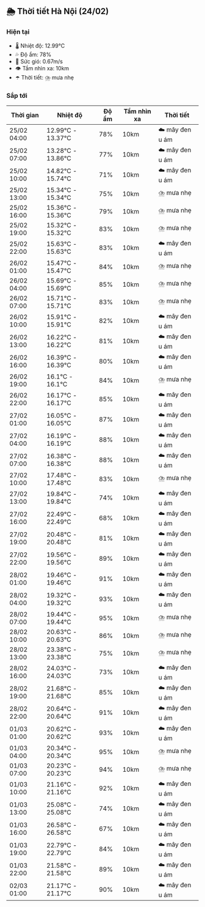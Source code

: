 ## 🌦️ Thời tiết Hà Nội (24/02)

### Hiện tại

- 🌡️ Nhiệt độ: 12.99℃
- 💦 Độ ẩm: 78%
- 💨 Sức gió: 0.67m/s
- 👁️ Tầm nhìn xa: 10km
- ☂️ Thời tiết: ⛈️ mưa nhẹ

### Sắp tới

| Thời gian | Nhiệt độ | Độ ẩm | Tầm nhìn xa | Thời tiết |
| --- | --- | --- | --- | --- |
| 25/02 04:00 | 12.99℃ - 13.37℃ | 78% | 10km | ☁️ mây đen u ám |
| 25/02 07:00 | 13.28℃ - 13.86℃ | 77% | 10km | ☁️ mây đen u ám |
| 25/02 10:00 | 14.82℃ - 15.74℃ | 71% | 10km | ☁️ mây đen u ám |
| 25/02 13:00 | 15.34℃ - 15.34℃ | 75% | 10km | ⛈️ mưa nhẹ |
| 25/02 16:00 | 15.36℃ - 15.36℃ | 79% | 10km | ⛈️ mưa nhẹ |
| 25/02 19:00 | 15.32℃ - 15.32℃ | 83% | 10km | ⛈️ mưa nhẹ |
| 25/02 22:00 | 15.63℃ - 15.63℃ | 83% | 10km | ☁️ mây đen u ám |
| 26/02 01:00 | 15.47℃ - 15.47℃ | 84% | 10km | ⛈️ mưa nhẹ |
| 26/02 04:00 | 15.69℃ - 15.69℃ | 85% | 10km | ⛈️ mưa nhẹ |
| 26/02 07:00 | 15.71℃ - 15.71℃ | 83% | 10km | ⛈️ mưa nhẹ |
| 26/02 10:00 | 15.91℃ - 15.91℃ | 82% | 10km | ☁️ mây đen u ám |
| 26/02 13:00 | 16.22℃ - 16.22℃ | 81% | 10km | ☁️ mây đen u ám |
| 26/02 16:00 | 16.39℃ - 16.39℃ | 80% | 10km | ☁️ mây đen u ám |
| 26/02 19:00 | 16.1℃ - 16.1℃ | 84% | 10km | ⛈️ mưa nhẹ |
| 26/02 22:00 | 16.17℃ - 16.17℃ | 85% | 10km | ☁️ mây đen u ám |
| 27/02 01:00 | 16.05℃ - 16.05℃ | 87% | 10km | ☁️ mây đen u ám |
| 27/02 04:00 | 16.19℃ - 16.19℃ | 88% | 10km | ☁️ mây đen u ám |
| 27/02 07:00 | 16.38℃ - 16.38℃ | 88% | 10km | ☁️ mây đen u ám |
| 27/02 10:00 | 17.48℃ - 17.48℃ | 83% | 10km | ⛈️ mưa nhẹ |
| 27/02 13:00 | 19.84℃ - 19.84℃ | 74% | 10km | ☁️ mây đen u ám |
| 27/02 16:00 | 22.49℃ - 22.49℃ | 68% | 10km | ☁️ mây đen u ám |
| 27/02 19:00 | 20.48℃ - 20.48℃ | 81% | 10km | ☁️ mây đen u ám |
| 27/02 22:00 | 19.56℃ - 19.56℃ | 89% | 10km | ☁️ mây đen u ám |
| 28/02 01:00 | 19.46℃ - 19.46℃ | 91% | 10km | ☁️ mây đen u ám |
| 28/02 04:00 | 19.32℃ - 19.32℃ | 93% | 10km | ☁️ mây đen u ám |
| 28/02 07:00 | 19.44℃ - 19.44℃ | 95% | 10km | ⛈️ mưa nhẹ |
| 28/02 10:00 | 20.63℃ - 20.63℃ | 86% | 10km | ⛈️ mưa nhẹ |
| 28/02 13:00 | 23.38℃ - 23.38℃ | 75% | 10km | ⛈️ mưa nhẹ |
| 28/02 16:00 | 24.03℃ - 24.03℃ | 73% | 10km | ☁️ mây đen u ám |
| 28/02 19:00 | 21.68℃ - 21.68℃ | 85% | 10km | ☁️ mây đen u ám |
| 28/02 22:00 | 20.64℃ - 20.64℃ | 91% | 10km | ☁️ mây đen u ám |
| 01/03 01:00 | 20.62℃ - 20.62℃ | 93% | 10km | ☁️ mây đen u ám |
| 01/03 04:00 | 20.34℃ - 20.34℃ | 95% | 10km | ⛈️ mưa nhẹ |
| 01/03 07:00 | 20.23℃ - 20.23℃ | 94% | 10km | ⛈️ mưa nhẹ |
| 01/03 10:00 | 21.16℃ - 21.16℃ | 92% | 10km | ☁️ mây đen u ám |
| 01/03 13:00 | 25.08℃ - 25.08℃ | 74% | 10km | ☁️ mây đen u ám |
| 01/03 16:00 | 26.58℃ - 26.58℃ | 67% | 10km | ☁️ mây đen u ám |
| 01/03 19:00 | 22.79℃ - 22.79℃ | 84% | 10km | ☁️ mây đen u ám |
| 01/03 22:00 | 21.58℃ - 21.58℃ | 89% | 10km | ☁️ mây đen u ám |
| 02/03 01:00 | 21.17℃ - 21.17℃ | 90% | 10km | ☁️ mây đen u ám |
